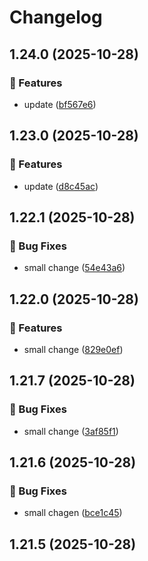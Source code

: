 # Changelog

## 1.24.0 (2025-10-28)

### 🚀 Features

* update ([bf567e6](https://github.com/mojipcmobila-png/release-test/commit/bf567e6768ce374c45c20b269db70318288f9a7f))

## 1.23.0 (2025-10-28)

### 🚀 Features

* update ([d8c45ac](https://github.com/mojipcmobila-png/release-test/commit/d8c45acc75a6e45dffda73c2052be4a5dcba7979))

## 1.22.1 (2025-10-28)

### 🐞 Bug Fixes

* small change ([54e43a6](https://github.com/mojipcmobila-png/release-test/commit/54e43a6e2b6fe0f3b49b0169ec2787292dad05d2))

## 1.22.0 (2025-10-28)

### 🚀 Features

* small change ([829e0ef](https://github.com/mojipcmobila-png/release-test/commit/829e0efdc55ac284cb343ac11124ad4f2f8cd3a0))

## 1.21.7 (2025-10-28)

### 🐞 Bug Fixes

* small change ([3af85f1](https://github.com/mojipcmobila-png/release-test/commit/3af85f17a7a5d366a5c05833b9b32cb36c49b723))

## 1.21.6 (2025-10-28)

### 🐞 Bug Fixes

* small chagen ([bce1c45](https://github.com/mojipcmobila-png/release-test/commit/bce1c457d341eeb83a3372d07052361d0de94f75))

## 1.21.5 (2025-10-28)
